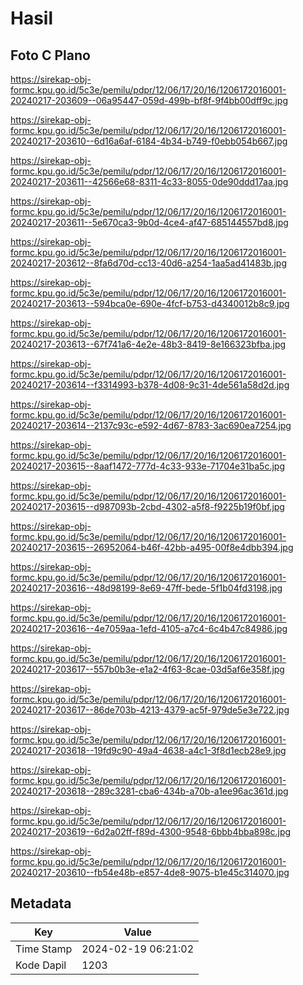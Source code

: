 # Hasil

## Foto C Plano

https://sirekap-obj-formc.kpu.go.id/5c3e/pemilu/pdpr/12/06/17/20/16/1206172016001-20240217-203609--06a95447-059d-499b-bf8f-9f4bb00dff9c.jpg

https://sirekap-obj-formc.kpu.go.id/5c3e/pemilu/pdpr/12/06/17/20/16/1206172016001-20240217-203610--6d16a6af-6184-4b34-b749-f0ebb054b667.jpg

https://sirekap-obj-formc.kpu.go.id/5c3e/pemilu/pdpr/12/06/17/20/16/1206172016001-20240217-203611--42566e68-8311-4c33-8055-0de90ddd17aa.jpg

https://sirekap-obj-formc.kpu.go.id/5c3e/pemilu/pdpr/12/06/17/20/16/1206172016001-20240217-203611--5e670ca3-9b0d-4ce4-af47-685144557bd8.jpg

https://sirekap-obj-formc.kpu.go.id/5c3e/pemilu/pdpr/12/06/17/20/16/1206172016001-20240217-203612--8fa6d70d-cc13-40d6-a254-1aa5ad41483b.jpg

https://sirekap-obj-formc.kpu.go.id/5c3e/pemilu/pdpr/12/06/17/20/16/1206172016001-20240217-203613--594bca0e-690e-4fcf-b753-d4340012b8c9.jpg

https://sirekap-obj-formc.kpu.go.id/5c3e/pemilu/pdpr/12/06/17/20/16/1206172016001-20240217-203613--67f741a6-4e2e-48b3-8419-8e166323bfba.jpg

https://sirekap-obj-formc.kpu.go.id/5c3e/pemilu/pdpr/12/06/17/20/16/1206172016001-20240217-203614--f3314993-b378-4d08-9c31-4de561a58d2d.jpg

https://sirekap-obj-formc.kpu.go.id/5c3e/pemilu/pdpr/12/06/17/20/16/1206172016001-20240217-203614--2137c93c-e592-4d67-8783-3ac690ea7254.jpg

https://sirekap-obj-formc.kpu.go.id/5c3e/pemilu/pdpr/12/06/17/20/16/1206172016001-20240217-203615--8aaf1472-777d-4c33-933e-71704e31ba5c.jpg

https://sirekap-obj-formc.kpu.go.id/5c3e/pemilu/pdpr/12/06/17/20/16/1206172016001-20240217-203615--d987093b-2cbd-4302-a5f8-f9225b19f0bf.jpg

https://sirekap-obj-formc.kpu.go.id/5c3e/pemilu/pdpr/12/06/17/20/16/1206172016001-20240217-203615--26952064-b46f-42bb-a495-00f8e4dbb394.jpg

https://sirekap-obj-formc.kpu.go.id/5c3e/pemilu/pdpr/12/06/17/20/16/1206172016001-20240217-203616--48d98199-8e69-47ff-bede-5f1b04fd3198.jpg

https://sirekap-obj-formc.kpu.go.id/5c3e/pemilu/pdpr/12/06/17/20/16/1206172016001-20240217-203616--4e7059aa-1efd-4105-a7c4-6c4b47c84986.jpg

https://sirekap-obj-formc.kpu.go.id/5c3e/pemilu/pdpr/12/06/17/20/16/1206172016001-20240217-203617--557b0b3e-e1a2-4f63-8cae-03d5af6e358f.jpg

https://sirekap-obj-formc.kpu.go.id/5c3e/pemilu/pdpr/12/06/17/20/16/1206172016001-20240217-203617--86de703b-4213-4379-ac5f-979de5e3e722.jpg

https://sirekap-obj-formc.kpu.go.id/5c3e/pemilu/pdpr/12/06/17/20/16/1206172016001-20240217-203618--19fd9c90-49a4-4638-a4c1-3f8d1ecb28e9.jpg

https://sirekap-obj-formc.kpu.go.id/5c3e/pemilu/pdpr/12/06/17/20/16/1206172016001-20240217-203618--289c3281-cba6-434b-a70b-a1ee96ac361d.jpg

https://sirekap-obj-formc.kpu.go.id/5c3e/pemilu/pdpr/12/06/17/20/16/1206172016001-20240217-203619--6d2a02ff-f89d-4300-9548-6bbb4bba898c.jpg

https://sirekap-obj-formc.kpu.go.id/5c3e/pemilu/pdpr/12/06/17/20/16/1206172016001-20240217-203610--fb54e48b-e857-4de8-9075-b1e45c314070.jpg


## Metadata

| Key        | Value               |
| ---------- | ------------------- |
| Time Stamp | 2024-02-19 06:21:02 |
| Kode Dapil | 1203                |



